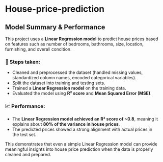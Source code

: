 # House-price-prediction
## Model Summary & Performance  

This project uses a **Linear Regression model** to predict house prices based on features such as number of bedrooms, bathrooms, size, location, furnishing, and overall condition.  

### 🔹 Steps taken:
- Cleaned and preprocessed the dataset (handled missing values, standardized column names, encoded categorical variables).  
- Split the dataset into training and testing sets.  
- Trained a **Linear Regression model** on the training data.  
- Evaluated the model using **R² score** and **Mean Squared Error (MSE)**.  

### 📈 Performance:
- The **Linear Regression model achieved an R² score of ~0.8**, meaning it explains about **80% of the variance in house prices**.  
- The predicted prices showed a strong alignment with actual prices in the test set.  

 This demonstrates that even a simple Linear Regression model can provide meaningful insights into house price prediction when the data is properly cleaned and prepared.  

